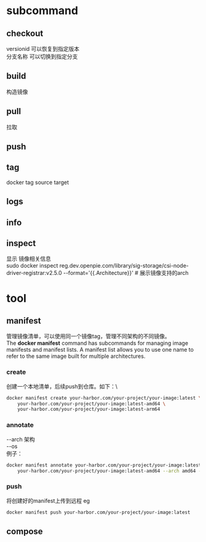 # subcommand
## checkout 
versionid 可以恢复到指定版本 \
分支名称 可以切换到指定分支
## build
构造镜像
## pull
拉取
## push
## tag
docker tag source target
## logs
## info 
## inspect
显示 镜像相关信息 \
sudo docker inspect reg.dev.openpie.com/library/sig-storage/csi-node-driver-registrar:v2.5.0 --format='{{.Architecture}}' # 展示镜像支持的arch
# tool
## manifest
管理镜像清单，可以使用同一个镜像tag，管理不同架构的不同镜像。\
The **docker manifest** command has subcommands for managing image manifests and
manifest lists. A manifest list allows you to use one name to refer to the same image
built for multiple architectures.
### create 
创建一个本地清单，后续push到仓库。如下：\
```bash
docker manifest create your-harbor.com/your-project/your-image:latest \
    your-harbor.com/your-project/your-image:latest-amd64 \
    your-harbor.com/your-project/your-image:latest-arm64
```
### annotate
--arch 架构 \
--os  \
例子：
```bash
docker manifest annotate your-harbor.com/your-project/your-image:latest \
    your-harbor.com/your-project/your-image:latest-amd64 --arch amd64 --os linux
```
### push
将创建好的manifest上传到远程 eg
```bash 
docker manifest push your-harbor.com/your-project/your-image:latest
```
## compose